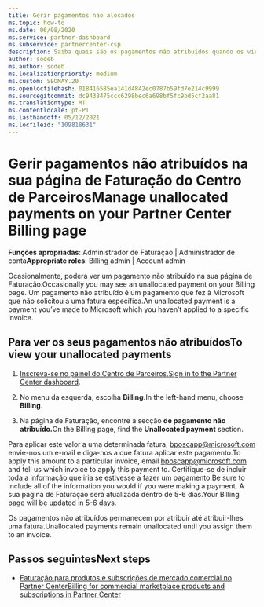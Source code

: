 ```yaml
---
title: Gerir pagamentos não alocados
ms.topic: how-to
ms.date: 06/08/2020
ms.service: partner-dashboard
ms.subservice: partnercenter-csp
description: Saiba quais são os pagamentos não atribuídos quando os vir na sua página de Faturação do Centro de Parceiros. Saiba também como aplicá-las nas suas faturas.
author: sodeb
ms.author: sodeb
ms.localizationpriority: medium
ms.custom: SEOMAY.20
ms.openlocfilehash: 018416585ea141d4842ec0787b59fd7e214c9999
ms.sourcegitcommit: dc9438475ccc6298bec6a698bf5fc9bd5cf2aa81
ms.translationtype: MT
ms.contentlocale: pt-PT
ms.lasthandoff: 05/12/2021
ms.locfileid: "109818631"
---
```

# <a name="manage-unallocated-payments-on-your-partner-center-billing-page"></a><span data-ttu-id="b982d-104">Gerir pagamentos não atribuídos na sua página de Faturação do Centro de Parceiros</span><span class="sxs-lookup"><span data-stu-id="b982d-104">Manage unallocated payments on your Partner Center Billing page</span></span>

<span data-ttu-id="b982d-105">**Funções apropriadas**: Administrador de Faturação | Administrador de conta</span><span class="sxs-lookup"><span data-stu-id="b982d-105">**Appropriate roles**: Billing admin | Account admin</span></span>

<span data-ttu-id="b982d-106">Ocasionalmente, poderá ver um pagamento não atribuído na sua página de Faturação.</span><span class="sxs-lookup"><span data-stu-id="b982d-106">Occasionally you may see an unallocated payment on your Billing page.</span></span> <span data-ttu-id="b982d-107">Um pagamento não atribuído é um pagamento que fez à Microsoft que não solicitou a uma fatura específica.</span><span class="sxs-lookup"><span data-stu-id="b982d-107">An unallocated payment is a payment you’ve made to Microsoft which you haven’t applied to a specific invoice.</span></span>

## <a name="to-view-your-unallocated-payments"></a><span data-ttu-id="b982d-108">Para ver os seus pagamentos não atribuídos</span><span class="sxs-lookup"><span data-stu-id="b982d-108">To view your unallocated payments</span></span>

1. <span data-ttu-id="b982d-109">[Inscreva-se no painel do Centro de Parceiros.](https://partner.microsoft.com/dashboard/home)</span><span class="sxs-lookup"><span data-stu-id="b982d-109">[Sign in to the Partner Center dashboard](https://partner.microsoft.com/dashboard/home).</span></span>

2. <span data-ttu-id="b982d-110">No menu da esquerda, escolha **Billing.**</span><span class="sxs-lookup"><span data-stu-id="b982d-110">In the left-hand menu, choose **Billing**.</span></span>

3. <span data-ttu-id="b982d-111">Na página de Faturação, encontre a secção **de pagamento não atribuído.**</span><span class="sxs-lookup"><span data-stu-id="b982d-111">On the Billing page, find the **Unallocated payment** section.</span></span> 

<span data-ttu-id="b982d-112">Para aplicar este valor a uma determinada fatura, bposcapp@microsoft.com envie-nos um e-mail e diga-nos a que fatura aplicar este pagamento.</span><span class="sxs-lookup"><span data-stu-id="b982d-112">To apply this amount to a particular invoice, email bposcapp@microsoft.com and tell us which invoice to apply this payment to.</span></span> <span data-ttu-id="b982d-113">Certifique-se de incluir toda a informação que iria se estivesse a fazer um pagamento.</span><span class="sxs-lookup"><span data-stu-id="b982d-113">Be sure to include all of the information you would if you were making a payment.</span></span> <span data-ttu-id="b982d-114">A sua página de Faturação será atualizada dentro de 5-6 dias.</span><span class="sxs-lookup"><span data-stu-id="b982d-114">Your Billing page will be updated in 5-6 days.</span></span> 

<span data-ttu-id="b982d-115">Os pagamentos não atribuídos permanecem por atribuir até atribuir-lhes uma fatura.</span><span class="sxs-lookup"><span data-stu-id="b982d-115">Unallocated payments remain unallocated until you assign them to an invoice.</span></span> 

## <a name="next-steps"></a><span data-ttu-id="b982d-116">Passos seguintes</span><span class="sxs-lookup"><span data-stu-id="b982d-116">Next steps</span></span>

- [<span data-ttu-id="b982d-117">Faturação para produtos e subscrições de mercado comercial no Partner Center</span><span class="sxs-lookup"><span data-stu-id="b982d-117">Billing for commercial marketplace products and subscriptions in Partner Center</span></span>](csp-commercial-marketplace-billing.md)